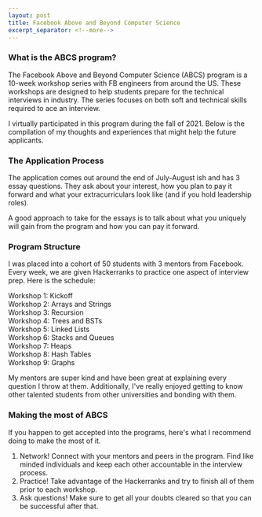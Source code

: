 ```yaml
---
layout: post
title: Facebook Above and Beyond Computer Science
excerpt_separator: <!--more-->
---
```

### What is the ABCS program?
<!--more-->
The Facebook Above and Beyond Computer Science (ABCS) program is a 10-week workshop series with FB engineers from around the US. These workshops are designed to help students prepare for the technical interviews in industry. The series focuses on both soft and technical skills required to ace an interview.

I virtually participated in this program during the fall of 2021. Below is the compilation of my thoughts and experiences that might help the future applicants. 

### The Application Process

The application comes out around the end of July-August ish and has 3 essay questions. They ask about your interest, how you plan to pay it forward and what your extracurriculars look like (and if you hold leadership roles). 

A good approach to take for the essays is to talk about what you uniquely will gain from the program and how you can pay it forward. 

### Program Structure

I was placed into a cohort of 50 students with 3 mentors from Facebook. Every week, we are given Hackerranks to practice one aspect of interview prep. Here is the schedule:

Workshop 1: Kickoff  
Workshop 2: Arrays and Strings  
Workshop 3: Recursion  
Workshop 4: Trees and BSTs  
Workshop 5: Linked Lists  
Workshop 6: Stacks and Queues  
Workshop 7: Heaps  
Workshop 8: Hash Tables  
Workshop 9: Graphs  

My mentors are super kind and have been great at explaining every question I throw at them. Additionally, I've really enjoyed getting to know other talented students from other universities and bonding with them. 

### Making the most of ABCS

If you happen to get accepted into the programs, here's what I recommend doing to make the most of it. 

1. Network! Connect with your mentors and peers in the program. Find like minded individuals and keep each other accountable in the interview process. 
2. Practice! Take advantage of the Hackerranks and try to finish all of them prior to each workshop. 
3. Ask questions! Make sure to get all your doubts cleared so that you can be successful after that.
